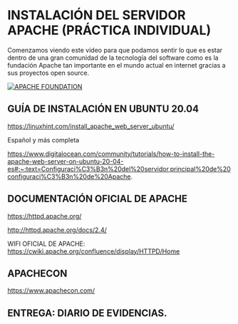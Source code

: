 # INSTALACIÓN DEL SERVIDOR APACHE (PRÁCTICA INDIVIDUAL)

Comenzamos viendo este vídeo para que podamos sentir lo que es estar dentro de una gran comunidad de la tecnología del software como es la fundación Apache tan importante en el mundo actual en internet gracias a sus proyectos open source.

[![APACHE FOUNDATION](https://img.youtube.com/vi/3kdn2yk6nss/0.jpg)](https://www.youtube.com/watch?v=3kdn2yk6nss)


## GUÍA DE INSTALACIÓN EN UBUNTU 20.04

https://linuxhint.com/install_apache_web_server_ubuntu/

Español y más completa

https://www.digitalocean.com/community/tutorials/how-to-install-the-apache-web-server-on-ubuntu-20-04-es#:~:text=Configuraci%C3%B3n%20del%20servidor,principal%20de%20configuraci%C3%B3n%20de%20Apache.


## DOCUMENTACIÓN OFICIAL DE APACHE

https://httpd.apache.org/

http://httpd.apache.org/docs/2.4/

WIFI OFICIAL DE APACHE: https://cwiki.apache.org/confluence/display/HTTPD/Home


## APACHECON

https://www.apachecon.com/


## ENTREGA: DIARIO DE EVIDENCIAS.

